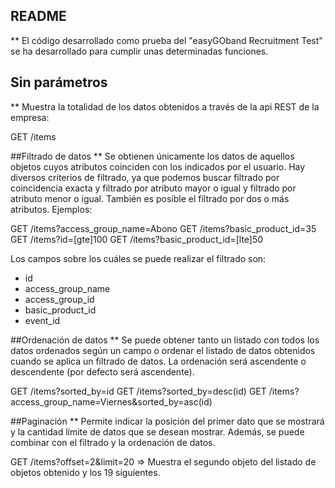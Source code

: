 ## README
**
El código desarrollado como prueba del "easyGOband Recruitment Test" se ha desarrollado para cumplir
unas determinadas funciones.


## Sin parámetros
**
Muestra la totalidad de los datos obtenidos a través de la api REST de la empresa:

GET /items


##Filtrado de datos
**
Se obtienen únicamente los datos de aquellos objetos cuyos atributos coinciden con los indicados por
el usuario. Hay diversos criterios de filtrado, ya que podemos buscar filtrado por coincidencia exacta
y filtrado por atributo mayor o igual y filtrado por atributo menor o igual. También es posible
el filtrado por dos o más atributos. Ejemplos:

GET /items?access_group_name=Abono
GET /items?basic_product_id=35
GET /items?id=[gte]100
GET /items?basic_product_id=[lte]50

Los campos sobre los cuáles se puede realizar el filtrado son:
- id
- access_group_name
- access_group_id
- basic_product_id
- event_id


##Ordenación de datos
**
Se puede obtener tanto un listado con todos los datos ordenados según un campo o ordenar el listado de datos obtenidos
cuando se aplica un filtrado de datos. La ordenación será ascendente o descendente (por defecto será ascendente).

GET /items?sorted_by=id
GET /items?sorted_by=desc(id)
GET /items?access_group_name=Viernes&sorted_by=asc(id)


##Paginación
**
Permite indicar la posición del primer dato que se mostrará y la cantidad límite de datos que se desean mostrar.
Además, se puede combinar con el filtrado y la ordenación de datos. 

GET /items?offset=2&limit=20  => Muestra el segundo objeto del listado de objetos obtenido y los 19 siguientes.




